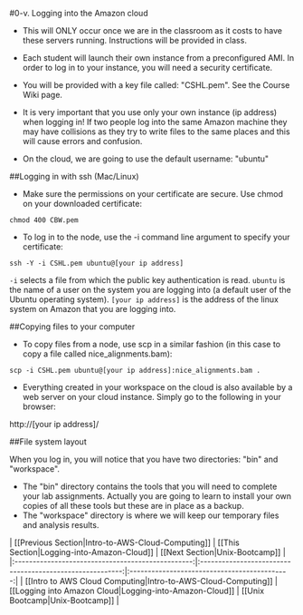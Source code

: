 #0-v. Logging into the Amazon cloud

* This will ONLY occur once we are in the classroom as it costs to have these servers running. Instructions will be provided in class.
* Each student will launch their own instance from a preconfigured AMI. In order to log in to your instance, you will need a security certificate. 
 * You will be provided with a key file called: "CSHL.pem". See the Course Wiki page.

* It is very important that you use only your own instance (ip address) when logging in!  If two people log into the same Amazon machine they may have collisions as they try to write files to the same places and this will cause errors and confusion.

* On the cloud, we are going to use the default username: "ubuntu"

##Logging in with ssh (Mac/Linux)

* Make sure the permissions on your certificate are secure. Use chmod on your downloaded certificate:

```
chmod 400 CBW.pem
```

* To log in to the node, use the -i command line argument to specify your certificate:

```
ssh -Y -i CSHL.pem ubuntu@[your ip address]
```

`-i` selects a file from which the public key authentication is read.  `ubuntu` is the name of a user on the system you are logging into (a default user of the Ubuntu operating system). `[your ip address]` is the address of the linux system on Amazon that you are logging into.   

##Copying files to your computer

* To copy files from a node, use scp in a similar fashion (in this case to copy a file called nice_alignments.bam):

```
scp -i CSHL.pem ubuntu@[your ip address]:nice_alignments.bam .
```

* Everything created in your workspace on the cloud is also available by a web server on your cloud instance.  Simply go to the following in your browser:

http://[your ip address]/

##File system layout

When you log in, you will notice that you have two directories: "bin" and "workspace".

* The "bin" directory contains the tools that you will need to complete your lab assignments. Actually you are going to learn to install your own copies of all these tools but these are in place as a backup.
* The "workspace" directory is where we will keep our temporary files and analysis results. 

| [[Previous Section|Intro-to-AWS-Cloud-Computing]] | [[This Section|Logging-into-Amazon-Cloud]]               | [[Next Section|Unix-Bootcamp]]               |
|:-------------------------------------------------:|:--------------------------------------------------------:|:--------------------------------------------:|
| [[Intro to AWS Cloud Computing|Intro-to-AWS-Cloud-Computing]] | [[Logging into Amazon Cloud|Logging-into-Amazon-Cloud]]  | [[Unix Bootcamp|Unix-Bootcamp]]  |
